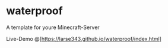 # waterproof
A template for youre Minecraft-Server

Live-Demo @[https://larse343.github.io/waterproof/index.html]
